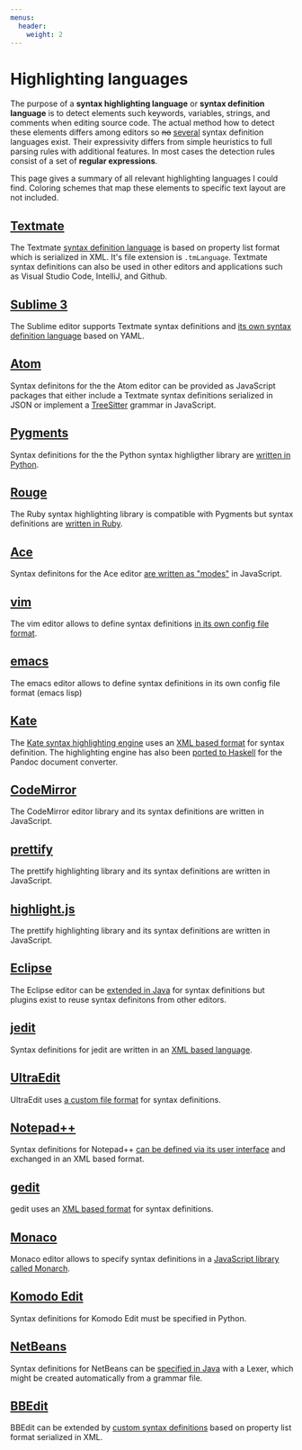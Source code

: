 ```yaml
---
menus:
  header:
    weight: 2
---
```


# Highlighting languages

The purpose of a **syntax highlighting language** or **syntax definition
language** is to detect elements such keywords, variables, strings, and
comments when editing source code. The actual method how to detect these
elements differs among editors so ~~no~~ [several](https://xkcd.com/927/)
syntax definition languages exist. Their expressivity differs from simple
heuristics to full parsing rules with additional features. In most cases the
detection rules consist of a set of **regular expressions**.

This page gives a summary of all relevant highlighting languages I could find.
Coloring schemes that map these elements to specific text layout are not
included.

## [Textmate]

The Textmate [syntax definition language](https://macromates.com/manual/en/language_grammars)
is based on property list format which is serialized in XML. It's file extension
is `.tmLanguage`. Textmate syntax definitions can also be used in other editors
and applications such as Visual Studio Code, IntelliJ, and Github. 

## [Sublime 3]

The Sublime editor supports Textmate syntax definitions and [its own syntax
definition language](https://www.sublimetext.com/docs/3/syntax.html) based on
YAML.

## [Atom]

Syntax definitons for the the Atom editor can be provided as JavaScript
packages that either include a Textmate syntax definitions serialized in JSON
or implement a [TreeSitter] grammar in JavaScript.

[TreeSitter]: https://tree-sitter.github.io/tree-sitter/

## [Pygments]

Syntax definitions for the the Python syntax highligther library are [written
in Python](http://pygments.org/docs/lexerdevelopment/).

## [Rouge]

The Ruby syntax highlighting library is compatible with Pygments but syntax
definitions are [written in Ruby](https://github.com/jneen/rouge#using-the-lexer-dsl).

## [Ace]

Syntax definitons for the Ace editor [are written as
"modes"](https://github.com/ajaxorg/ace/wiki/Creating-or-Extending-an-Edit-Mode)
in JavaScript.

## [vim]

The vim editor allows to define syntax definitions [in its own config file
format](http://vim.wikia.com/wiki/Creating_your_own_syntax_files).

## [emacs]

The emacs editor allows to define syntax definitions in its own config file format (emacs lisp)

## [Kate]

The [Kate syntax highlighting engine](https://github.com/KDE/syntax-highlighting) uses an
[XML based format](https://docs.kde.org/stable5/en/applications/katepart/highlight.html)
for syntax definition. The highlighting engine has also been
[ported to Haskell](https://github.com/jgm/skylighting) for the Pandoc document converter.

## [CodeMirror]

The CodeMirror editor library and its syntax definitions are written in JavaScript.

## [prettify]

The prettify highlighting library and its syntax definitions are written in JavaScript.

## [highlight.js]

The prettify highlighting library and its syntax definitions are written in JavaScript.

## [Eclipse]

The Eclipse editor can be [extended in
Java](https://wiki.eclipse.org/FAQ_How_do_I_provide_syntax_coloring_in_an_editor%3F)
for syntax definitions but plugins exist to reuse syntax definitons from other editors.

## [jedit]

Syntax definitions for jedit are written in an [XML based
language](http://www.jedit.org/users-guide/writing-modes-part.html).

## [UltraEdit]

UltraEdit uses
[a custom file format](https://www.ultraedit.com/downloads/extras/wordfiles.html)
for syntax definitions.

## [Notepad++]

Syntax definitions for Notepad++ [can be defined via its user
interface](http://docs.notepad-plus-plus.org/index.php/User_Defined_Languages)
and exchanged in an XML based format.

## [gedit]

gedit uses an [XML based
format](https://developer.gnome.org/gtksourceview/stable/lang-reference.html)
for syntax definitions.

## [Monaco]

Monaco editor allows to specify syntax definitions in a [JavaScript library
called Monarch](https://microsoft.github.io/monaco-editor/monarch.html).

## [Komodo Edit]

Syntax definitions for Komodo Edit must be specified in Python.

## [NetBeans]

Syntax definitions for NetBeans can be
[specified in Java](http://wiki.netbeans.org/How_to_create_support_for_a_new_language)
with a Lexer, which might be created automatically from a grammar file.

## [BBEdit]

BBEdit can be extended by [custom syntax definitions](https://www.barebones.com/support/develop/clm.html)
based on property list format serialized in XML.

[Monaco]: https://microsoft.github.io/monaco-editor/
[BBEdit]: http://www.barebones.com/products/bbedit
[NetBeans]: https://netbeans.apache.org/
[Textmate]: https://macromates.com/
[Sublime 3]: https://www.sublimetext.com/
[Ace]: https://ace.c9.io/
[Atom]: https://atom.io/
[Rouge]: https://github.com/jneen/rouge
[Pygments]: http://pygments.org/
[vim]: https://www.vim.org/
[Kate]: https://kate-editor.org/
[emacs]: https://www.gnu.org/software/emacs/
[prettify]: https://github.com/google/code-prettify
[highlight.js]: https://highlightjs.org/
[CodeMirror]: https://codemirror.net/
[jedit]: http://www.jedit.org/
[Ultraedit]: https://www.ultraedit.com/
[Notepad++]: https://notepad-plus-plus.org/
[gedit]: https://projects.gnome.org/gedit/
[Komodo Edit]: http://www.activestate.com/komodo-edit
[Eclipse]: https://www.eclipse.org/
